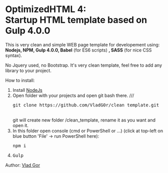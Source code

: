 <h1><strong>OptimizedHTML 4:</strong> <br>Startup HTML template based on Gulp 4.0.0</h1>

<p>
	This is very clean and simple WEB page template for developement using:<br>
  <b>Nodejs, NPM, Gulp 4.0.0, Babel</b> (for ES6 scripts) <b>, SASS</b> (for nice CSS syntax).
</p>
<p>
	No Jquery used, no Bootstrap. It's very clean template, feel free to add any library to your project.
</p>
<p>
  How to install:
  <ol>
    <li>
      Install <a href="https://nodejs.org/en/" target="_blank">NodeJs</a>
    </li>
    <li>
      Open folder with your projects and open git bash there. ///
      <br>
      <pre>git clone https://github.com/VladG0r/clean_template.git</pre>
      <br>
      git will create new folder /clean_template, rename it as you want and open it.
    </li>
    <li>
      In this folder open console (cmd or PowerShell or ...) (click at top-left on blue button 'File' -> run PowerShell here):
      <br>
      <pre>npm i</pre>
    </li>
    <li>
      <pre>Gulp</pre>
    </li>
  </ol>
</p>
<p>Author: <a href="http://vladgor.com" target="_blank">Vlad Gor</a></p>


